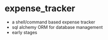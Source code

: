 # expense_tracker

- a shell/command based expense tracker
- sql alchemy ORM for database management
- early stages
